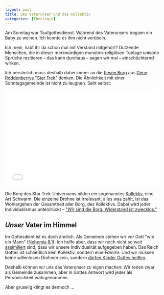 ```yaml
---
layout: post
title: Das Vaterunser und das Kollektiv
categories: [Theologie]
---
```


Am Sonntag war Taufgottesdienst. Während des Vaterunsers begann ein Baby zu weinen. Ich konnte es ihm nicht verübeln. 

Ich mein, habt ihr da schon mal mit Verstand mitgehört? Dutzende Menschen, die in dieser merkwürdigen monoton-religiösen Tonlage unisono Sprüche rezitieren – das kann durchaus – sagen wir mal – einschüchternd wirken.

Ich persönlich muss deshalb dabei immer an die [fiesen Borg](http://de.wikipedia.org/wiki/Völker_und_Gruppierungen_im_Star-Trek-Universum#Borg) aus [Gene Roddenberrys "Star Trek"](http://de.wikipedia.org/wiki/Star_Trek) denken. Die Ähnlichkeit mit einer Sonntagsgemeinde ist nicht zu leugnen. Seht selbst:

<iframe width="100%" height="315" src="//www.youtube-nocookie.com/embed/8ieR9AwnHyo?rel=0" frameborder="0" allowfullscreen></iframe>

Die Borg des Star Trek-Universums bilden ein sogenanntes [Kollektiv](http://de.memory-alpha.org/wiki/Borg-Kollektiv), eine Art Schwarm. Die einzelne Drohne ist irrelevant, alles was zahlt, ist das Wohlergehen der Gesamtheit aller Borg, des Kollektivs. Dabei wird jeder Individualismus unterdrückt – ["*Wir* sind die Borg. Widerstand ist zwecklos."](https://www.youtube.com/watch?v=ZetmwyBanNU)

## *Unser* Vater im Himmel

Im Gottesdient ist es doch ähnlich. Als Gemeinde stehen wir vor Gott "wie ein Mann" ([Nehemia 8,1](http://www.bibleserver.com/text/LUT/Nehemia8)). Ich hoffe aber, dass wir noch nicht so weit [assimiliert](http://de.memory-alpha.org/wiki/Assimilation) sind, dass wir unsere Individualität aufgegeben haben. Das Reich Gottes ist schließlich kein Kollektiv, sondern eine *Familie*. Und wir müssen keine willenlosen Drohnen sein, sondern [dürfen Kinder Gottes heißen](http://www.bibleserver.com/text/LUT/1.Johannes3,1).

Deshalb können wir uns das Vaterunser zu eigen machen: Wir reden zwar als Gemeinde zusammen, aber in Gottes Antwort wird jeder als Persönlichkeit wahrgenommen.

Aber gruselig klingt es dennoch …